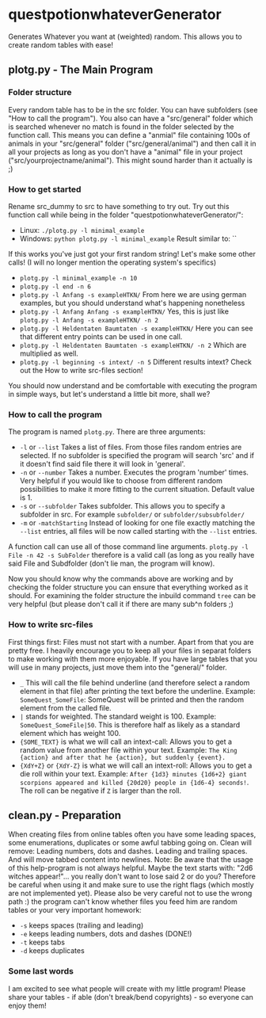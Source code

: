 # questpotionwhateverGenerator
Generates Whatever you want at (weighted) random. This allows you to create random tables with ease!

## plotg.py - The Main Program

### Folder structure
Every random table has to be in the src folder. You can have subfolders (see "How to call the program"). You also can have a "src/general" folder which is searched whenever no match is found in the folder selected by the function call. This means you can define a "anmial" file containing 100s of animals in your "src/general" folder ("src/general/animal") and then call it in all your projects as long as you don't have a "animal" file in your project ("src/yourprojectname/animal"). This might sound harder than it actually is ;)


### How to get started
Rename src_dummy to src to have something to try out. Try out this function call while being in the folder "questpotionwhateverGenerator/":
* Linux: `./plotg.py -l minimal_example`
* Windows: `python plotg.py -l minimal_example`
Result similar to: ``

If this works you've just got your first random string! Let's make some other calls! (I will no longer mention the operating system's specifics)
* `plotg.py -l minimal_example -n 10`
* `plotg.py -l end -n 6`
* `plotg.py -l Anfang -s exampleHTKN/` From here we are using german examples, but you should understand what's happening nonetheless
* `plotg.py -l Anfang Anfang -s exampleHTKN/` Yes, this is just like `plotg.py -l Anfang -s exampleHTKN/ -n 2`
* `plotg.py -l Heldentaten Baumtaten -s exampleHTKN/` Here you can see that different entry points can be used in one call.
* `plotg.py -l Heldentaten Baumtaten -s exampleHTKN/ -n 2` Which are multiplied as well.
* `plotg.py -l beginning -s intext/ -n 5` Different results intext? Check out the How to write src-files section! 

You should now understand and be comfortable with executing the program in simple ways, but let's understand a little bit more, shall we?

### How to call the program
The program is named `plotg.py`. There are three arguments:

* `-l` or `--list` Takes a list of files. From those files random entries are selected. If no subfolder is specified the program
will search 'src' and if it doesn't find said file there it will look in 'general'.
* `-n` or `--number` Takes a number. Executes the program 'number' times. Very helpful if you would like to choose from different random possibilities to make it more fitting to the current situation. Default value is 1.
* `-s` or `--subfolder` Takes subfolder. This allows you to specify a subfolder in src. For example `subfolder/` or `subfolder/subsubfolder/`
* `-m` or `-matchStarting` Instead of looking for one file exactly matching the `--list` entries, all files will be now called starting with the `--list` entries.

A function call can use all of those command line arguments. `plotg.py -l File -n 42 -s SubFolder` therefore is a valid call (as long as you really have said File and Subdfolder (don't lie man, the program will know).

Now you should know why the commands above are working and by checking the folder structure you can ensure that everything worked as it should. For examining the folder structure the inbuild command `tree` can be very helpful (but please don't call it if there are many sub^n folders ;)

### How to write src-files
First things first: Files must not start with a number. Apart from that you are pretty free. I heavily encourage you to keep all your files in separat folders to make working with them more enjoyable. If you have large tables that you will use in many projects, just move them into the "general/" folder.

* `_` This will call the file behind underline (and therefore select a random element in that file) after printing the text before the underline. Example: `SomeQuest_SomeFile`: SomeQuest will be printed and then the random element from the called file.
* `|` stands for weighted. The standard weight is 100. Example: `SomeQuest_SomeFile|50`. This is therefore half as likely as a standard element which has weight 100.
* `{SOME_TEXT}` is what we will call an intext-call: Allows you to get a random value from another file within your text. Example: `The King {action} and after that he {action}, but suddenly {event}.`
* `{XdY+Z}` or `{XdY-Z}` is what we will call an intext-roll: Allows you to get a die roll within your text. Example: `After {1d3} minutes {1d6+2} giant scorpions appeared and killed {20d20} people in {1d6-4} seconds!`. The roll can be negative if `Z` is larger than the roll.


## clean.py - Preparation
When creating files from online tables often you have some leading spaces, some enumerations, duplicates or some awful tabbing going on. Clean will remove: Leading numbers, dots and dashes. Leading and trailing spaces. And will move tabbed content into newlines. Note: Be aware that the usage of this help-program is not always helpful. Maybe the text starts with: "2d6 witches appear!"... you really don't want to lose said 2 or do you? Therefore be careful when using it and make sure to use the right flags (which mostly are not implemented yet). Please also be very careful not to use the wrong path :) the program can't know whether files you feed him are random tables or your very important homework:
* `-s` keeps spaces (trailing and leading)
* `-e` keeps leading numbers, dots and dashes (DONE!)
* `-t` keeps tabs
* `-d` keeps duplicates


### Some last words
I am excited to see what people will create with my little program! Please share your tables - if able (don't break/bend copyrights) - so everyone can enjoy them!

